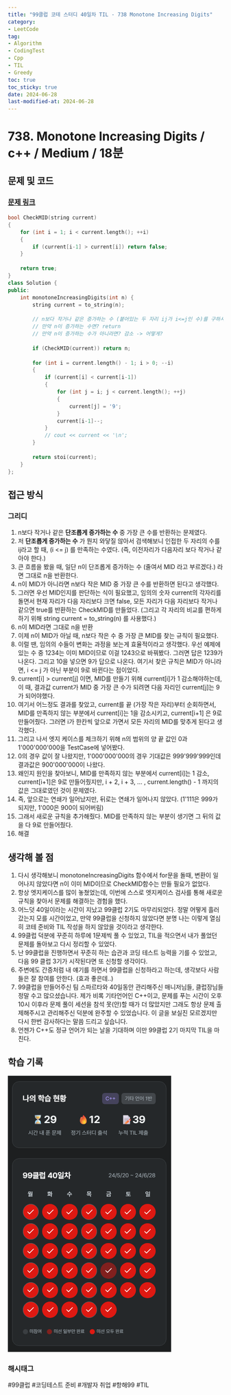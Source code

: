 ```yaml
---
title: "99클럽 코테 스터디 40일차 TIL - 738 Monotone Increasing Digits"
category:
- LeetCode
tag:
- Algorithm
- CodingTest
- Cpp
- TIL
- Greedy
toc: true
toc_sticky: true
date: 2024-06-28
last-modified-at: 2024-06-28
---
```

# 738. Monotone Increasing Digits / c++ / Medium / 18분

## 문제 및 코드
###  [문제 링크](https://leetcode.com/problems/monotone-increasing-digits/description/)
```c++
bool CheckMID(string current)
{
    for (int i = 1; i < current.length(); ++i)
    {
        if (current[i-1] > current[i]) return false;
    }

    return true;
}
class Solution {
public:
    int monotoneIncreasingDigits(int n) {
        string current = to_string(n);

        // n보다 작거나 같은 증가하는 수 (붙어있는 두 자리 ij가 i<=j인 수)를 구하시오
        // 만약 n이 증가하는 수면? return
        // 만약 n이 증가하는 수가 아니라면? 감소 -> 어떻게?

        if (CheckMID(current)) return n;

        for (int i = current.length() - 1; i > 0; --i)
        {
            if (current[i] < current[i-1])
            {
                for (int j = i; j < current.length(); ++j)
                {
                    current[j] = '9';
                }
                current[i-1]--;
            }
            // cout << current << '\n';
        }

        return stoi(current);
    }
};
```

## 접근 방식
### 그리디
1. n보다 작거나 같은 **단조롭게 증가하는 수** 중 가장 큰 수를 반환하는 문제였다.
2. 저 **단조롭게 증가하는 수** 가 뭔지 와닿질 않아서 검색해보니 인접한 두 자리의 수를 ij라고 할 때, (i <= j) 를 만족하는 수였다. (즉, 이전자리가 다음자리 보다 작거나 같아야 한다.)
3. 큰 흐름을 봤을 때, 일단 n이 단조롭게 증가하는 수 (줄여서 MID 라고 부르겠다.) 라면 그대로 n을 반환한다.
4. n이 MID가 아니라면 n보다 작은 MID 중 가장 큰 수를 반환하면 된다고 생각했다.
5. 그러면 우선 MID인지를 판단하는 식이 필요했고, 임의의 숫자 current의 각자리를 돌면서 현재 자리가 다음 자리보다 크면 false, 모든 자리가 다음 자리보다 작거나 같으면 true를 반환하는 CheckMID를 만들었다. (그리고 각 자리의 비교를 편하게 하기 위해 string current = to_string(n) 를 사용했다.)
6. n이 MID라면 그대로 n을 반환
7. 이제 n이 MID가 아닐 때, n보다 작은 수 중 가장 큰 MID를 찾는 규칙이 필요했다.
8. 이럴 땐, 임의의 수들이 변화는 과정을 보는게 효율적이라고 생각했다. 우선 예제에 있는 수 중 1234는 이미 MID이므로 이걸 1243으로 바꿔봤다. 그러면 답은 1239가 나온다. 그리고 10을 넣으면 9가 답으로 나온다. 여기서 찾은 규칙은 MID가 아니라면, i <= j 가 아닌 부분이 9로 바뀐다는 점이었다.
9. current[i] > current[j] 이면, MID를 만들기 위해 current[i]가 1 감소해야하는데, 이 때, 결과값 current가 MID 중 가장 큰 수가 되려면 다음 자리인 current[j]는 9가 되어야했다.
10. 여기서 어느정도 결과를 찾았고, current를 끝 (가장 작은 자리)부터 순회하면서, MID를 만족하지 않는 부분에서 current[i]는 1을 감소시키고, current[i+1] 은 9로 만들어줬다. 그러면 i가 한칸씩 앞으로 가면서 모든 자리의 MID를 맞추게 된다고 생각했다.
11. 그리고 나서 엣지 케이스를 체크하기 위해 n의 범위의 양 끝 값인 0과 1'000'000'000을 TestCase에 넣어봤다.
12. 0의 경우 값이 잘 나왔지만, 1'000'000'000의 경우 기대값은 999'999'999인데 결과값은 900'000'000이 나왔다.
13. 왜인지 원인을 찾아보니, MID를 만족하지 않는 부분에서 current[i]는 1 감소, current[i+1]은 9로 만들어줬지만, i + 2, i + 3, ... , current.length() - 1 까지의 값은 그대로였던 것이 문제였다.
14. 즉, 앞으로는 연쇄가 일어났지만, 뒤로는 연쇄가 일어나지 않았다. (1'111은 999가 되지만, 1'000은 900이 되어버림)
15. 그래서 새로운 규칙을 추가해줬다. MID를 만족하지 않는 부분이 생기면 그 뒤의 값을 다 9로 만들어줬다.
16. 해결




## 생각해 볼 점
1. 다시 생각해보니 monotoneIncreasingDigits 함수에서 for문을 돌때, 변환이 일어나지 않았다면 n이 이미 MID이므로 CheckMID함수는 만들 필요가 없었다.
2. 항상 엣지케이스를 많이 놓쳤었는데, 이번에 스스로 엣지케이스 검사를 통해 새로운 규칙을 찾아서 문제를 해결하는 경험을 했다.
3. 어느덧 40일이라는 시간이 지났고 99클럽 2기도 마무리되었다. 정말 어떻게 흘러갔는지 모를 시간이었고, 만약 99클럽을 신청하지 않았다면 분명 나는 이렇게 열심히 코테 준비와 TIL 작성을 하지 않았을 것이라고 생각한다.
4. 99클럽 덕분에 꾸준히 하루에 1문제씩 풀 수 있었고, TIL을 적으면서 내가 풀었던 문제를 돌아보고 다시 정리할 수 있었다.
5. 난 99클럽을 진행하면서 꾸준히 하는 습관과 코딩 테스트 능력을 기를 수 있었고, 다음 99 클럽 3기가 시작된다면 또 신청할 생각이다.
6. 주변에도 간증처럼 내 얘기를 하면서 99클럽을 신청하라고 하는데, 생각보다 사람들은 잘 참여를 안한다. (효과 좋은데..)
7. 99클럽을 만들어주신 팀 스파르타와 40일동안 관리해주신 매니저님들, 클럽장님들 정말 수고 많으셨습니다. 제가 비록 기타언어인 C++이고, 문제를 푸는 시간이 오후 10시 이후라 문제 풀이 세션을 참석 못(안)할 때가 더 많았지만 그래도 항상 문제 출제해주시고 관리해주신 덕분에 완주할 수 있었습니다. 이 글을 보실진 모르겠지만 다시 한번 감사하다는 말씀 드리고 싶습니다.
8. 언젠가 C++도 정규 언어가 되는 날을 기대하며 이만 99클럽 2기 마지막 TIL을 마친다.

## 학습 기록
![99클럽 2기 학습 기록](/assets/images/240628.png)

###  해시태그
#99클럽 #코딩테스트 준비 #개발자 취업 #항해99 #TIL